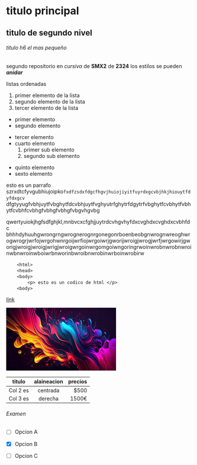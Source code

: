 # titulo principal

## titulo de segundo nivel

###### titulo h6 el mas pequeño

segundo repositorio en _cursiva_ de __SMX2__ de **2324**
los estilos se pueden **_anidar_** 

listas ordenadas
1. primer elemento de la lista
2. segundo elemento de la lista
3. tercer elemento de la lista

* primer elemento
* segundo elemento
- tercer elemento
- cuarto elemento
    1. primer sub elemento
    2. segundo sub elemento
+ quinto elemento
+ sexto elemento

esto es un parrafo szrxdtcfyvgubhiujoipko`fxdfzsdxfdgcfhgvjhuiojiyitfuyrdxgcvbjhkjhiouytfdyfdxgcv` dfgtyyugfvbhjuytfvbghytfdcvbhjuytfvghyutrfghytrfdgytrfvbghytfcvbhytfvbhytfcvbhfcvbhgfvbhgfvbhgfvbgvhgvbg

qwertyuiokjhgfsdfghjkl,mnbvcxcfghjjuytrdcvhgvhyfdxcvghdxcvghdxcvbhfdc bhhhdyhuuhgwrongrngwrognerognrgonegonrboenbeobgnwrognwreoghwrogwrogrjwrfojwrgohwnrgoijwrfiojwrgoiwrjgworijwroigjwrogjwrfjwrgowirjgworigjwroigjwroigjwrigjwroigwrgoinwrgomgoiwngoringrwoinwrobnwrobnwroinwbnwroinwboiwrbnworinbwroibnwrobinwrboinwrobirw

```
    <html>
    <head>
    <body>
        <p> esto es un codico de html </p>
    <body>
```

[link](https://www.fje.edu/ca/jesuites-bellvitge "enlace ala wep del cole")

![imagen del planeta](https://github.com/holajulio/repositorio_2/blob/main/descarga.jpg "titulo opcional")


|titulo |alaineacion | precios|
|----------|:----------:|----------:|
|Col 2 es|centrada|$500
|Col 3 es|derecha|1500€|

###### Examen

-[ ] Opcion A

-[X] Opcion B

-[ ] Opcion C
